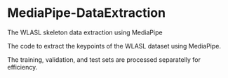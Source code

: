 # MediaPipe-DataExtraction
The WLASL skeleton data extraction using MediaPipe

The code to extract the keypoints of the WLASL dataset using MediaPipe.

The training, validation, and test sets are processed separatelly for efficiency.
